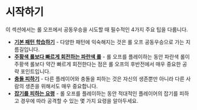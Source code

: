 # 시작하기

이 섹션에서는 롤 오프에서 공동우승을 시도할 때 필수적인 4가지 주요 팁을 다룹니다.

* [**기본 패턴 학습하기**](./learning-the-rolls.md) - 다양한 패턴에 익숙해지는 것은 롤 오프 공동우승으로 가는 지름길입니다.
* [**주황색 롤보다 빠르게 회전하는 파란색 롤**](./blue-spins-faster-than-orange.md) - 롤 오프를 플레이하는 동안 파란색 롤이 주황색 롤보다 약간 빠르게 회전한다는 점은 롤 오프의 후반전에서 매우 중요한 공략 포인트입니다.
* [**충돌 피하기**](./reducing-desync.md) - 다른 플레이어와 충돌을 피하는 것은 자신의 생존뿐만 아니라 다른 사람의 생존을 위해서도 매우 중요합니다.
* [**잡기를 피하는 요령**](./avoiding-griefers.md) - 롤 오프를 플레이하는 동안 적대적인 플레이어의 잡기를 피하고 경우에 따라 공격할 수 있는 몇 가지 요령을 알아두세요.
